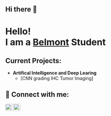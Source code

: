 ## Hi there 👋
<h1>Hello! <br/>I am a <a href="https://www.belmont.edu/">Belmont</a> Student</h1>

<h2>Current Projects:</h2>

- <b>Artifical Intelligence and Deep Learing</b>
  - [CNN grading IHC Tumor Imaging]
<h2> 🤳 Connect with me:</h2>

[<img align="left" alt="JoshMadakor | X" width="22px" src="https://cdn.jsdelivr.net/npm/simple-icons@v3/icons/twitter.svg" />][twitter]
[<img align="left" alt="JoshMadakor | LinkedIn" width="22px" src="https://cdn.jsdelivr.net/npm/simple-icons@v3/icons/linkedin.svg" />][linkedin]


[twitter]: hhttps://x.com/BensenJoey98004
[linkedin]: https://www.linkedin.com/in/joey-bensen-66ab861b2/

<!--
**joeybensen/joeybensen** is a ✨ _special_ ✨ repository because its `README.md` (this file) appears on your GitHub profile.

Here are some ideas to get you started:

- 🔭 I’m currently working on ...
- 🌱 I’m currently learning ...
- 👯 I’m looking to collaborate on ...
- 🤔 I’m looking for help with ...
- 💬 Ask me about ...
- 📫 How to reach me: ...
- 😄 Pronouns: ...
- ⚡ Fun fact: ...
-->
